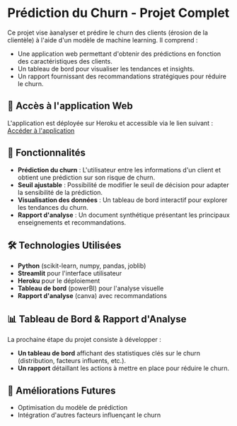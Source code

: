 # Prédiction du Churn - Projet Complet

Ce projet vise àanalyser et prédire le churn des clients (érosion de la clientèle) à l'aide d'un modèle de machine learning. Il comprend :
- Une application web permettant d'obtenir des prédictions en fonction des caractéristiques des clients.
- Un tableau de bord pour visualiser les tendances et insights.
- Un rapport fournissant des recommandations stratégiques pour réduire le churn.

## 🔗 Accès à l'application Web
L'application est déployée sur Heroku et accessible via le lien suivant :  
[Accéder à l'application](https://churnprediction-826210a685a5.herokuapp.com/)

## 📌 Fonctionnalités
- **Prédiction du churn** : L'utilisateur entre les informations d'un client et obtient une prédiction sur son risque de churn.
- **Seuil ajustable** : Possibilité de modifier le seuil de décision pour adapter la sensibilité de la prédiction.
- **Visualisation des données** : Un tableau de bord interactif pour explorer les tendances du churn.
- **Rapport d'analyse** : Un document synthétique présentant les principaux enseignements et recommandations.

## 🛠 Technologies Utilisées
- **Python** (scikit-learn, numpy, pandas, joblib)
- **Streamlit** pour l'interface utilisateur
- **Heroku** pour le déploiement
- **Tableau de bord** (powerBI) pour l'analyse visuelle
- **Rapport d'analyse** (canva) avec recommandations

## 📊 Tableau de Bord & Rapport d'Analyse
La prochaine étape du projet consiste à développer :
- **Un tableau de bord** affichant des statistiques clés sur le churn (distribution, facteurs influents, etc.).
- **Un rapport** détaillant les actions à mettre en place pour réduire le churn.

## 🚀 Améliorations Futures
- Optimisation du modèle de prédiction
- Intégration d'autres facteurs influençant le churn

